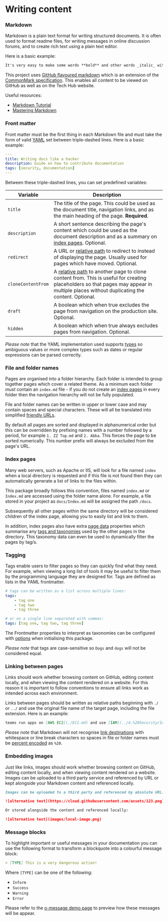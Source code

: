 # Writing content

### Markdown

Markdown is a plain text format for writing structured documents. It is often used to format readme files, for writing messages in online discussion forums, and to create rich text using a plain text editor.

Here is a basic example:

```markdown
It's very easy to make some words **bold** and other words _italic_ with Markdown. You can even [link to the FT!](https://www.ft.com)
```

This project uses [GitHub flavoured markdown](https://github.github.com/gfm/) which is an extension of the [CommonMark specification](https://spec.commonmark.org/). This enables all content to be viewed on GitHub as well as on the Tech Hub website.

Useful resources:

-   [Markdown Tutorial](https://commonmark.org/help/tutorial/)
-   [Mastering Markdown](https://guides.github.com/features/mastering-markdown/)

### Front matter

Front matter must be the first thing in each Markdown file and must take the form of valid [YAML](https://yaml.org/) set between triple-dashed lines. Here is a basic example:

```yaml
---
title: Writing docs like a hacker
description: Guide on how to contribute documentation
tags: [security, documentation]
---
```

Between these triple-dashed lines, you can set predefined variables:

| Variable           | Description                                                                                                                                                                                                      |
| ------------------ | ---------------------------------------------------------------------------------------------------------------------------------------------------------------------------------------------------------------- |
| `title`            | The title of the page. This could be used as the document title, navigation links, and as the main heading of the page. **Required**.                                                                            |
| `description`      | A short sentence describing the page's content which could be used as the document description and as a summary on [index pages](#index-pages). Optional.                                                        |
| `redirect`         | A URL or [relative path](#linking-between-pages) to redirect to instead of displaying the page. Usually used for pages which have moved. Optional.                                                               |
| `cloneContentFrom` | A [relative path](#linking-between-pages) to another page to clone content from. This is useful for creating placeholders so that pages may appear in multiple places without duplicating the content. Optional. |
| `draft`            | A boolean which when true excludes the page from navigation on the production site. Optional.                                                                                                                    |
| `hidden`           | A boolean which when true always excludes pages from navigation. Optional.                                                                                                                                       |

_Please note_ that the YAML implementation used supports [types] so ambiguous values or more complex types such as dates or regular expressions can be parsed correctly.

[yaml list]: https://en.wikipedia.org/wiki/YAML#Basic_components
[types]: https://yaml.org/type/

### File and folder names

Pages are organised into a folder hierarchy. Each folder is intended to group together pages which cover a related theme. As a minimum each folder _must_ contain an `index.md` file - if you do not create an [index pages](#index-pages) in every folder then the navigation hierarchy will not be fully populated.

File and folder names can be written in upper or lower case and may contain spaces and special characters. These will all be translated into simplified [friendly URLs](https://en.wikipedia.org/wiki/Clean_URL).

By default all pages are sorted and displayed in alphanumerical order but this can be overridden by prefixing names with a number followed by a period, for example `1. ZZ Top.md` and `2. Abba`. This forces the page to be sorted numerically. This number prefix will always be excluded from the page's URL.

### Index pages

Many web servers, such as Apache or IIS, will look for a file named `index` when a local directory is requested and if this file is not found then they can automatically generate a list of links to the files within.

This package broadly follows this convention, files named `index.md` or `Index.md` are accessed using the folder name alone. For example, a file stored in your project as `docs/Index.md` will be assigned the path `/docs`.

Subsequently all other pages within the same directory will be considered children of the index page, allowing you to easily list and link to them.

In addition, index pages also have extra [page data](jsdoc.md#pagedata) properties which summarise any [tags and taxonomies](#tagging) used by the other pages in the directory. This taxonomy data can even be used to dynamically filter the pages by tag/s.

### Tagging

Tags enable users to filter pages so they can quickly find what they need. For example, when viewing a long list of tools it may be useful to filter them by the programming language they are designed for. Tags are defined as lists in the YAML frontmatter.

```yaml
# tags can be written as a list across multiple lines:
tags:
    - tag one
    - tag two
    - tag three

# or on a single line separated with commas:
tags: [tag one, tag two, tag three]
```

The Frontmatter properties to interpret as taxonomies can be configured with [options](jsdoc.md#Options) when initialising this package.

_Please note_ that tags are case-sensitive so `Dogs` and `dogs` will not be considered equal.

### Linking between pages

Links should work whether browsing content on GitHub, editing content locally, and when viewing the content rendered on a website. For this reason it is important to follow conventions to ensure all links work as intended across each environment.

Links between pages should be written as relative paths beginning with `./` or `../` and use the original file name of the target page, including the file extension. Here is an example:

```markdown
teams run apps on [AWS EC2](./EC2.md) and use [IAM](../4.%20Security/IAM.md) to control permissions.
```

_Please note_ that Markdown will not recognise [link destinations](https://spec.commonmark.org/0.29/#link-destination) with whitespace or line break characters so spaces in file or folder names must be [percent encoded](https://en.wikipedia.org/wiki/Percent-encoding) as `%20`.

### Embedding images

Just like links, images should work whether browsing content on GitHub, editing content locally, and when viewing content rendered on a website. Images can be uploaded to a third party service and referenced by URL or kept alongside your Markdown content and referenced locally.

```markdown
Images can be uploaded to a third party and referenced by absolute URL:

![alternative text](https://cloud.githubusercontent.com/assets/123.png)

Or stored alongside the content and referenced locally:

![alternative text](images/local-image.png)
```

### Message blocks

To highlight important or useful messages in your documentation you can use the following format to transform a blockquote into a colourful message block:

```markdown
> [TYPE] This is a very dangerous action!
```

Where `[TYPE]` can be one of the following:

-   `Inform`
-   `Success`
-   `Warning`
-   `Error`

Please refer to the [o-message demo page](https://registry.origami.ft.com/components/o-message/?brand=internal) to preview how these messages will be appear.
